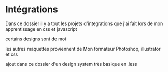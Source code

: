 # Intégrations

Dans ce dossier il y a tout les projets d'integrations que j'ai fait lors de mon apprentissage en css et javascript

certains designs sont de moi 

les autres maquettes proviennent de Mon formateur Photoshop, illustrator et css

ajout dans ce dossier d'un design system très basique en .less
